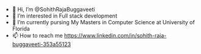 - 👋 Hi, I’m @SohithRajaBuggaveeti
- 👀 I’m interested in Full stack development
- 🌱 I’m currently pursing My Masters in Computer Science at University of Florida
- 📫 How to reach me https://www.linkedin.com/in/sohith-raja-buggaveeti-353a55123

<!---
SohithRajaBuggaveeti/SohithRajaBuggaveeti is a ✨ special ✨ repository because its `README.md` (this file) appears on your GitHub profile.
You can click the Preview link to take a look at your changes.
--->
